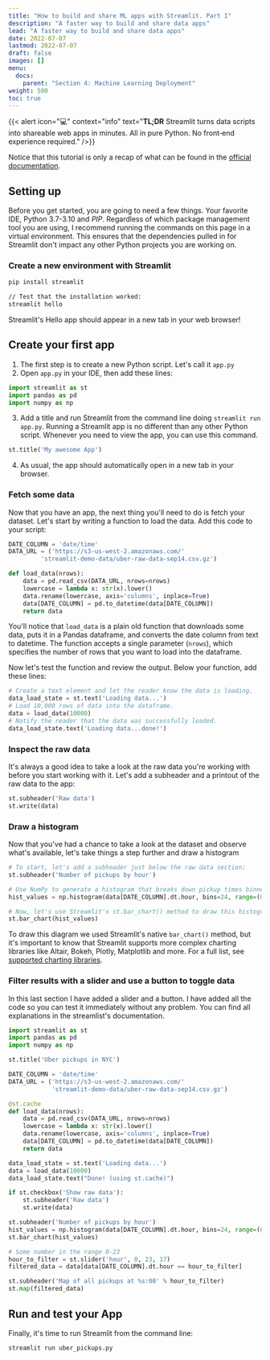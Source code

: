 ```yaml
---
title: "How to build and share ML apps with Streamlit. Part I"
description: "A faster way to build and share data apps"
lead: "A faster way to build and share data apps"
date: 2022-07-07
lastmod: 2022-07-07
draft: false
images: []
menu:
  docs:
    parent: "Section 4: Machine Learning Deployment"
weight: 500
toc: true
---
```

{{< alert icon="💻" context="info" text="<b>TL;DR</b> Streamlit turns data scripts into shareable web apps in minutes. All in pure Python. No front‑end experience required." />}}

Notice that this tutorial is only a recap of what can be found in the [official documentation](https://docs.streamlit.io/).

## Setting up

Before you get started, you are going to need a few things. Your favorite IDE, Python 3.7-3.10 and _PIP_. Regardless of which package management tool you are using, I recommend running the commands on this page in a virtual environment. This ensures that the dependencies pulled in for Streamlit don't impact any other Python projects you are working on.

### Create a new environment with Streamlit

``` bash
pip install streamlit

// Test that the installation worked:
streamlit hello
```

Streamlit's Hello app should appear in a new tab in your web browser!

## Create your first app

1. The first step is to create a new Python script. Let's call it `app.py`
2. Open `app.py` in your IDE, then add these lines:

``` python
import streamlit as st
import pandas as pd
import numpy as np
```

3. Add a title and run Streamlit from the command line doing `streamlit run app.py`. Running a Streamlit app is no different than any other Python script. Whenever you need to view the app, you can use this command.

``` python
st.title('My awesome App')
```

4. As usual, the app should automatically open in a new tab in your browser.

### Fetch some data

Now that you have an app, the next thing you'll need to do is fetch your dataset. Let's start by writing a function to load the data. Add this code to your script:

``` python
DATE_COLUMN = 'date/time'
DATA_URL = ('https://s3-us-west-2.amazonaws.com/'
         'streamlit-demo-data/uber-raw-data-sep14.csv.gz')

def load_data(nrows):
    data = pd.read_csv(DATA_URL, nrows=nrows)
    lowercase = lambda x: str(x).lower()
    data.rename(lowercase, axis='columns', inplace=True)
    data[DATE_COLUMN] = pd.to_datetime(data[DATE_COLUMN])
    return data
```

You'll notice that `load_data` is a plain old function that downloads some data, puts it in a Pandas dataframe, and converts the date column from text to datetime. The function accepts a single parameter (`nrows`), which specifies the number of rows that you want to load into the dataframe.

Now let's test the function and review the output. Below your function, add these lines:

``` python
# Create a text element and let the reader know the data is loading.
data_load_state = st.text('Loading data...')
# Load 10,000 rows of data into the dataframe.
data = load_data(10000)
# Notify the reader that the data was successfully loaded.
data_load_state.text('Loading data...done!')
```

### Inspect the raw data

It's always a good idea to take a look at the raw data you're working with before you start working with it. Let's add a subheader and a printout of the raw data to the app:

``` python
st.subheader('Raw data')
st.write(data)
```

### Draw a histogram

Now that you've had a chance to take a look at the dataset and observe what's available, let's take things a step further and draw a histogram

``` python
# To start, let's add a subheader just below the raw data section:
st.subheader('Number of pickups by hour')

# Use NumPy to generate a histogram that breaks down pickup times binned by hour:
hist_values = np.histogram(data[DATE_COLUMN].dt.hour, bins=24, range=(0,24))[0]

# Now, let's use Streamlit's st.bar_chart() method to draw this histogram
st.bar_chart(hist_values)
```

To draw this diagram we used Streamlit's native `bar_chart()` method, but it's important to know that Streamlit supports more complex charting libraries like Altair, Bokeh, Plotly, Matplotlib and more. For a full list, see [supported charting libraries](https://docs.streamlit.io/library/api-reference/charts).

### Filter results with a slider and use a button to toggle data

In this last section I have added a slider and a button. I have added all the code so you can test it immediately without any problem. You can find all explanations in the streamlist's documentation.

```python
import streamlit as st
import pandas as pd
import numpy as np

st.title('Uber pickups in NYC')

DATE_COLUMN = 'date/time'
DATA_URL = ('https://s3-us-west-2.amazonaws.com/'
            'streamlit-demo-data/uber-raw-data-sep14.csv.gz')

@st.cache
def load_data(nrows):
    data = pd.read_csv(DATA_URL, nrows=nrows)
    lowercase = lambda x: str(x).lower()
    data.rename(lowercase, axis='columns', inplace=True)
    data[DATE_COLUMN] = pd.to_datetime(data[DATE_COLUMN])
    return data

data_load_state = st.text('Loading data...')
data = load_data(10000)
data_load_state.text("Done! (using st.cache)")

if st.checkbox('Show raw data'):
    st.subheader('Raw data')
    st.write(data)

st.subheader('Number of pickups by hour')
hist_values = np.histogram(data[DATE_COLUMN].dt.hour, bins=24, range=(0,24))[0]
st.bar_chart(hist_values)

# Some number in the range 0-23
hour_to_filter = st.slider('hour', 0, 23, 17)
filtered_data = data[data[DATE_COLUMN].dt.hour == hour_to_filter]

st.subheader('Map of all pickups at %s:00' % hour_to_filter)
st.map(filtered_data)
```

## Run and test your App

Finally, it's time to run Streamlit from the command line:

```bash
streamlit run uber_pickups.py
```